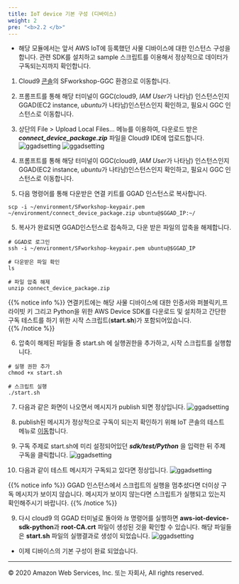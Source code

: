 ```yaml
---
title: IoT device 기본 구성 (디바이스)
weight: 2
pre: "<b>2.2 </b>"
---
```


- 해당 모듈에서는 앞서 AWS IoT에 등록했던 사물 디바이스에 대한 인스턴스 구성을 합니다. 관련 SDK를 설치하고 sample 스크립트를 이용해서 정상적으로 데이터가 구독되는지까지 확인합니다. 

1. Cloud9 [콘솔](https://console.aws.amazon.com/cloud9/home?region=us-east-1)의 SFworkshop-GGC 환경으로 이동합니다. 

2. 프롬프트를 통해 해당 터미널이 GGC(cloud9, *IAM User*가 나타남) 인스턴스인지 GGAD(EC2 instance, *ubuntu*가 나타남)인스턴스인지 확인하고, 필요시 GGC 인스턴스로 이동합니다. 

3. 상단의 File > Upload Local Files… 메뉴를 이용하여, 다운로드 받은 ***connect_device_package.zip*** 파일을 Cloud9 IDE에 업로드합니다.
![ggadsetting](/lab2/image/ggad_setting_1.png)
![ggadsetting](/lab2/image/ggad_setting_2.png)

3. 프롬프트를 통해 해당 터미널이 GGC(cloud9, *IAM User*가 나타남) 인스턴스인지 GGAD(EC2 instance, *ubuntu*가 나타남)인스턴스인지 확인하고, 필요시 GGC 인스턴스로 이동합니다. 


4. 다음 명령어를 통해 다운받은 연결 키트를 GGAD 인스턴스로 복사합니다. 
```
scp -i ~/environment/SFworkshop-keypair.pem ~/environment/connect_device_package.zip ubuntu@$GGAD_IP:~/
```

5. 복사가 완료되면 GGAD인스턴스로 접속하고, 다운 받은 파일의 압축을 해제합니다. 
```
# GGAD로 로그인
ssh -i ~/environment/SFworkshop-keypair.pem ubuntu@$GGAD_IP

# 다운받은 파일 확인
ls

# 파일 압축 해제 
unzip connect_device_package.zip 
```

{{% notice info %}}
연결키트에는 해당 사물 디바이스에 대한 인증서와 퍼블릭키,프라이빗 키 그리고 Python을 위한 AWS Device SDK를 다운로드 및 설치하고 간단한 구독 테스트를 하기 위한 시작 스크립트(**start.sh**)가 포함되어있습니다.  
{{% /notice %}}

6. 압축이 해제된 파일들 중 start.sh 에 실행권한을 추가하고, 시작 스크립트를 실행합니다. 
```
# 실행 권한 추가
chmod +x start.sh

# 스크립트 실행 
./start.sh
```

7. 다음과 같은 화면이 나오면서 메시지가 publish 되면 정상입니다. 
![ggadsetting](/lab2/image/ggad_setting_4.png)


8. publish된 메시지가 정상적으로 구독이 되는지 확인하기 위해 IoT 콘솔의 테스트 메뉴로 [이동](https://console.aws.amazon.com/iot/home?region=us-east-1#/test)합니다. 

9. 구독 주제로 start.sh에 미리 설정되어있던 ***sdk/test/Python*** 을 입력한 뒤 주제 구독을 클릭합니다. 
![ggadsetting](/lab2/image/ggad_setting_6.png)

10. 다음과 같이 테스트 메시지가 구독되고 있다면 정상입니다. 
![ggadsetting](/lab2/image/ggad_setting_7.png)

{{% notice info %}}
GGAD 인스턴스에서 스크립트의 실행을 멈추셨다면 더이상 구독 메시지가 보이지 않습니다. 메시지가 보이지 않는다면 스크립트가 실행되고 있는지 확인해주시기 바랍니다. 
{{% /notice %}}

9. 다시 cloud9 의 GGAD 터미널로 돌아와 *ls* 명령어를 실행하면 **aws-iot-device-sdk-python**과 **root-CA.crt** 파일이 생성된 것을 확인할 수 있습니다. 해당 파일들은 **start.sh** 파일의 실행결과로 생성이 되었습니다. 
![ggadsetting](/lab2/image/ggad_setting_5.png)


- 이제 디바이스의 기본 구성이 완료 되었습니다. 

---
© 2020 Amazon Web Services, Inc. 또는 자회사, All rights reserved.
